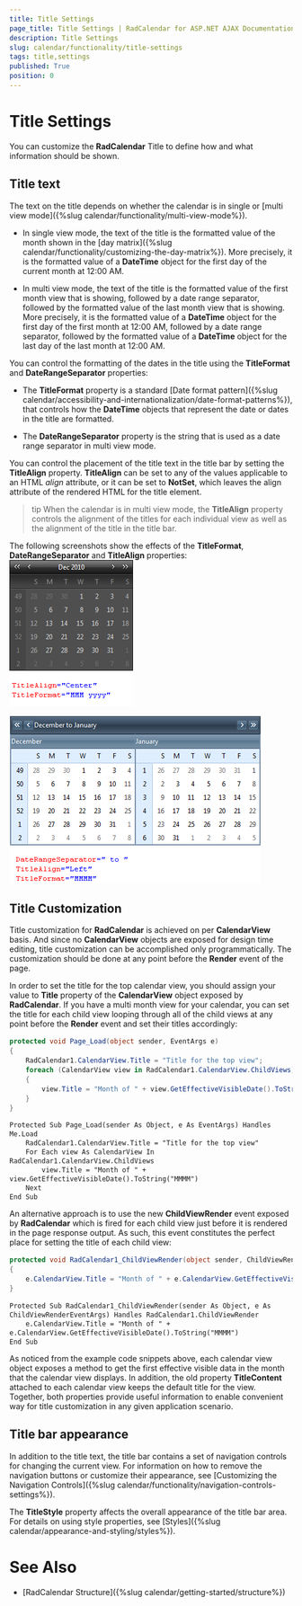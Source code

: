 ```yaml
---
title: Title Settings
page_title: Title Settings | RadCalendar for ASP.NET AJAX Documentation
description: Title Settings
slug: calendar/functionality/title-settings
tags: title,settings
published: True
position: 0
---
```


# Title Settings



You can customize the **RadCalendar** Title to define how and what information should be shown.

## Title text

The text on the title depends on whether the calendar is in single or [multi view mode]({%slug calendar/functionality/multi-view-mode%}).

* In single view mode, the text of the title is the formatted value of the month shown in the [day matrix]({%slug calendar/functionality/customizing-the-day-matrix%}). More precisely, it is the formatted value of a **DateTime** object for the first day of the current month at 12:00 AM.

* In multi view mode, the text of the title is the formatted value of the first month view that is showing, followed by a date range separator, followed by the formatted value of the last month view that is showing. More precisely, it is the formatted value of a **DateTime** object for the first day of the first month at 12:00 AM, followed by a date range separator, followed by the formatted value of a **DateTime** object for the last day of the last month at 12:00 AM.

You can control the formatting of the dates in the title using the **TitleFormat** and **DateRangeSeparator** properties:

* The **TitleFormat** property is a standard [Date format pattern]({%slug calendar/accessibility-and-internationalization/date-format-patterns%}), that controls how the **DateTime** objects that represent the date or dates in the title are formatted.

* The **DateRangeSeparator** property is the string that is used as a date range separator in multi view mode.

You can control the placement of the title text in the title bar by setting the **TitleAlign** property. **TitleAlign** can be set to any of the values applicable to an HTML *align* attribute, or it can be set to **NotSet**, which leaves the align attribute of the rendered HTML for the title element.

>tip 
When the calendar is in multi view mode, the **TitleAlign** property controls the alignment of the titles for each individual view as well as the alignment of the title in the title bar.
>


The following screenshots show the effects of the **TitleFormat**, **DateRangeSeparator** and **TitleAlign** properties:
![Using TitleAlign and TitleFormat properties](images/SingleviewTitle.png)

![Using the DateRangeSeparator](images/titlerange.png)

## Title Customization

Title customization for **RadCalendar** is achieved on per **CalendarView** basis. And since no **CalendarView** objects are exposed for design time editing, title customization can be accomplished only programmatically. The customization should be done at any point before the **Render** event of the page.

In order to set the title for the top calendar view, you should assign your value to **Title** property of the **CalendarView** object exposed by **RadCalendar**. If you have a multi month view for your calendar, you can set the title for each child view looping through all of the child views at any point before the **Render** event and set their titles accordingly:



````C#
protected void Page_Load(object sender, EventArgs e)
{
    RadCalendar1.CalendarView.Title = "Title for the top view";
    foreach (CalendarView view in RadCalendar1.CalendarView.ChildViews)
    {
        view.Title = "Month of " + view.GetEffectiveVisibleDate().ToString("MMMM");
    }
}
````
````VB.NET
Protected Sub Page_Load(sender As Object, e As EventArgs) Handles Me.Load
    RadCalendar1.CalendarView.Title = "Title for the top view"
    For Each view As CalendarView In RadCalendar1.CalendarView.ChildViews
        view.Title = "Month of " + view.GetEffectiveVisibleDate().ToString("MMMM")
    Next
End Sub
````


An alternative approach is to use the new **ChildViewRender** event exposed by **RadCalendar** which is fired for each child view just before it is rendered in the page response output. As such, this event constitutes the perfect place for setting the title of each child view:



````C#
protected void RadCalendar1_ChildViewRender(object sender, ChildViewRenderEventArgs e)
{
    e.CalendarView.Title = "Month of " + e.CalendarView.GetEffectiveVisibleDate().ToString("MMMM");
}
````
````VB.NET
Protected Sub RadCalendar1_ChildViewRender(sender As Object, e As ChildViewRenderEventArgs) Handles RadCalendar1.ChildViewRender
    e.CalendarView.Title = "Month of " + e.CalendarView.GetEffectiveVisibleDate().ToString("MMMM")
End Sub
````


As noticed from the example code snippets above, each calendar view object exposes a method to get the first effective visible data in the month that the calendar view displays. In addition, the old property **TitleContent** attached to each calendar view keeps the default title for the view. Together, both properties provide useful information to enable convenient way for title customization in any given application scenario.

## Title bar appearance

In addition to the title text, the title bar contains a set of navigation controls for changing the current view. For information on how to remove the navigation buttons or customize their appearance, see [Customizing the Navigation Controls]({%slug calendar/functionality/navigation-controls-settings%}).

The **TitleStyle** property affects the overall appearance of the title bar area. For details on using style properties, see [Styles]({%slug calendar/appearance-and-styling/styles%}).

# See Also

 * [RadCalendar Structure]({%slug calendar/getting-started/structure%})
